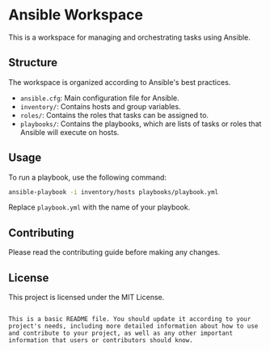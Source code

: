 # Ansible Workspace

This is a workspace for managing and orchestrating tasks using Ansible.

## Structure

The workspace is organized according to Ansible's best practices.

- `ansible.cfg`: Main configuration file for Ansible.
- `inventory/`: Contains hosts and group variables.
- `roles/`: Contains the roles that tasks can be assigned to.
- `playbooks/`: Contains the playbooks, which are lists of tasks or roles that Ansible will execute on hosts.

## Usage

To run a playbook, use the following command:

```bash
ansible-playbook -i inventory/hosts playbooks/playbook.yml
```

Replace `playbook.yml` with the name of your playbook.

## Contributing

Please read the contributing guide before making any changes.

## License

This project is licensed under the MIT License.
```

This is a basic README file. You should update it according to your project's needs, including more detailed information about how to use and contribute to your project, as well as any other important information that users or contributors should know.